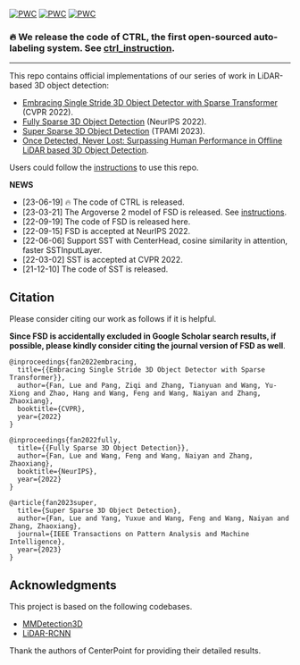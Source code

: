 <!-- ## FSD: Fully Sparse 3D Object Detection  &  SST: Single-stride Sparse Transformer  -->
	
[![PWC](https://img.shields.io/endpoint.svg?url=https://paperswithcode.com/badge/embracing-single-stride-3d-object-detector/3d-object-detection-on-waymo-pedestrian)](https://paperswithcode.com/sota/3d-object-detection-on-waymo-pedestrian?p=embracing-single-stride-3d-object-detector)
[![PWC](https://img.shields.io/endpoint.svg?url=https://paperswithcode.com/badge/embracing-single-stride-3d-object-detector/3d-object-detection-on-waymo-cyclist)](https://paperswithcode.com/sota/3d-object-detection-on-waymo-cyclist?p=embracing-single-stride-3d-object-detector)
[![PWC](https://img.shields.io/endpoint.svg?url=https://paperswithcode.com/badge/embracing-single-stride-3d-object-detector/3d-object-detection-on-waymo-vehicle)](https://paperswithcode.com/sota/3d-object-detection-on-waymo-vehicle?p=embracing-single-stride-3d-object-detector)

### 🔥 We release the code of CTRL, the first open-sourced auto-labeling system. See [ctrl_instruction](https://github.com/tusen-ai/SST/blob/main/CTRL_instructions.md).

---

This repo contains official implementations of our series of work in LiDAR-based 3D object detection:

- [Embracing Single Stride 3D Object Detector with Sparse Transformer](https://arxiv.org/abs/2112.06375) (CVPR 2022).
- [Fully Sparse 3D Object Detection](http://arxiv.org/abs/2207.10035) (NeurIPS 2022).
- [Super Sparse 3D Object Detection](http://arxiv.org/abs/2301.02562) (TPAMI 2023).
- [Once Detected, Never Lost: Surpassing Human Performance in Offline LiDAR based 3D Object Detection](https://arxiv.org/abs/2304.12315).

Users could follow the [instructions](https://github.com/tusen-ai/SST/blob/main/instructions.md) to use this repo.


**NEWS**
- [23-06-19] 🔥 The code of CTRL is released.
- [23-03-21] The Argoverse 2 model of FSD is released. See [instructions](https://github.com/tusen-ai/SST/blob/main/instructions.md).
- [22-09-19] The code of FSD is released here.
- [22-09-15] FSD is accepted at NeurIPS 2022.
- [22-06-06] Support SST with CenterHead, cosine similarity in attention, faster SSTInputLayer.
- [22-03-02] SST is accepted at CVPR 2022.
- [21-12-10] The code of SST is released.

<!-- **Visualization of a SST detection sequence by AB3DMOT tracking:**

![demo-min](https://user-images.githubusercontent.com/21312704/145702575-24647aed-256d-486c-835f-730584cf99ee.gif) -->

## Citation
Please consider citing our work as follows if it is helpful.

**Since FSD is accidentally excluded in Google Scholar search results, if possible, please kindly consider citing the journal version of FSD as well**.
```
@inproceedings{fan2022embracing,
  title={{Embracing Single Stride 3D Object Detector with Sparse Transformer}},
  author={Fan, Lue and Pang, Ziqi and Zhang, Tianyuan and Wang, Yu-Xiong and Zhao, Hang and Wang, Feng and Wang, Naiyan and Zhang, Zhaoxiang},
  booktitle={CVPR},
  year={2022}
}
```
```
@inproceedings{fan2022fully,
  title={{Fully Sparse 3D Object Detection}},
  author={Fan, Lue and Wang, Feng and Wang, Naiyan and Zhang, Zhaoxiang},
  booktitle={NeurIPS},
  year={2022}
}
```
```
@article{fan2023super,
  title={Super Sparse 3D Object Detection},
  author={Fan, Lue and Yang, Yuxue and Wang, Feng and Wang, Naiyan and Zhang, Zhaoxiang},
  journal={IEEE Transactions on Pattern Analysis and Machine Intelligence},
  year={2023}
}
```

## Acknowledgments
This project is based on the following codebases.  

* [MMDetection3D](https://github.com/open-mmlab/mmdetection3d)
* [LiDAR-RCNN](https://github.com/TuSimple/LiDAR_RCNN)

Thank the authors of CenterPoint for providing their detailed results. 
